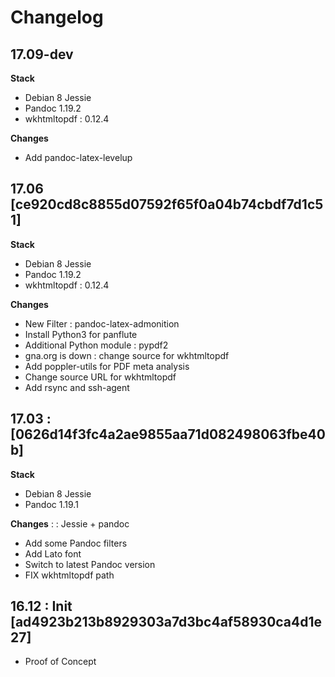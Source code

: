 Changelog
===============================================================================


17.09-dev
-------------------------------------------------------------------------------

__Stack__                                                                       
                                                                                
  * Debian 8 Jessie                                                             
  * Pandoc 1.19.2                                                               
  * wkhtmltopdf : 0.12.4                                                        
                                                                                
__Changes__     
  * Add pandoc-latex-levelup


17.06 [ce920cd8c8855d07592f65f0a04b74cbdf7d1c51]
-------------------------------------------------------------------------------

__Stack__                                                                       
                                                                                
  * Debian 8 Jessie                                                             
  * Pandoc 1.19.2
  * wkhtmltopdf : 0.12.4

__Changes__

  * New Filter : pandoc-latex-admonition
  * Install Python3 for panflute
  * Additional Python module : pypdf2
  * gna.org is down : change source for wkhtmltopdf
  * Add poppler-utils for PDF meta analysis
  * Change source URL for wkhtmltopdf
  * Add rsync and ssh-agent

17.03 : [0626d14f3fc4a2ae9855aa71d082498063fbe40b]
-------------------------------------------------------------------------------

__Stack__

  * Debian 8 Jessie
  * Pandoc 1.19.1


__Changes__ : : Jessie + pandoc

* Add some Pandoc filters
* Add Lato font
* Switch to latest Pandoc version
* FIX wkhtmltopdf path


16.12 : Init [ad4923b213b8929303a7d3bc4af58930ca4d1e27]
-------------------------------------------------------------------------------

* Proof of Concept
